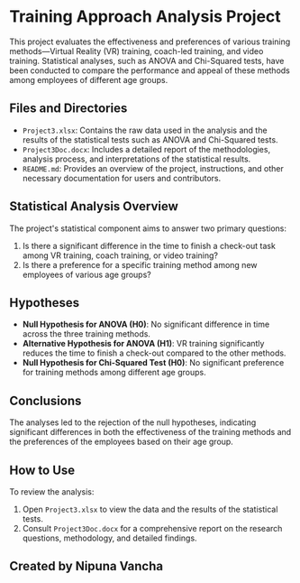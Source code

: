 # Training Approach Analysis Project

This project evaluates the effectiveness and preferences of various training methods—Virtual Reality (VR) training, coach-led training, and video training. Statistical analyses, such as ANOVA and Chi-Squared tests, have been conducted to compare the performance and appeal of these methods among employees of different age groups.

## Files and Directories

- `Project3.xlsx`: Contains the raw data used in the analysis and the results of the statistical tests such as ANOVA and Chi-Squared tests.
- `Project3Doc.docx`: Includes a detailed report of the methodologies, analysis process, and interpretations of the statistical results.
- `README.md`: Provides an overview of the project, instructions, and other necessary documentation for users and contributors.

## Statistical Analysis Overview

The project's statistical component aims to answer two primary questions:

1. Is there a significant difference in the time to finish a check-out task among VR training, coach training, or video training?
2. Is there a preference for a specific training method among new employees of various age groups?

## Hypotheses

- **Null Hypothesis for ANOVA (H0)**: No significant difference in time across the three training methods.
- **Alternative Hypothesis for ANOVA (H1)**: VR training significantly reduces the time to finish a check-out compared to the other methods.
- **Null Hypothesis for Chi-Squared Test (H0)**: No significant preference for training methods among different age groups.

## Conclusions

The analyses led to the rejection of the null hypotheses, indicating significant differences in both the effectiveness of the training methods and the preferences of the employees based on their age group.

## How to Use

To review the analysis:
1. Open `Project3.xlsx` to view the data and the results of the statistical tests.
2. Consult `Project3Doc.docx` for a comprehensive report on the research questions, methodology, and detailed findings.


## Created by Nipuna Vancha
